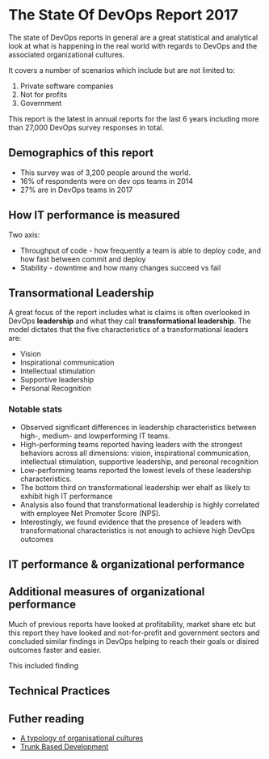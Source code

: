 # The State Of DevOps Report 2017

The state of DevOps reports in general are a great statistical and analytical look at what is happening in the real world with regards to DevOps and the associated organizational cultures.

It covers a number of scenarios which include but are not limited to:

1. Private software companies
1. Not for profits
1. Government

This report is the latest in annual reports for the last 6 years including more than 27,000 DevOps survey responses in total.

## Demographics of this report

- This survey was of 3,200 people around the world. 
- 16% of respondents were on dev ops teams in 2014
- 27% are in DevOps teams in 2017


## How IT performance is measured

Two axis:

- Throughput of code - how frequently a team is able to deploy code, and how fast between commit and deploy
- Stability - downtime and how many changes succeed vs fail


## Transormational Leadership

A great focus of the report includes what is claims is often overlooked in DevOps **leadership** and what they call **transformational leadership**. The model dictates that the five characteristics of a transformational leaders are:

- Vision
- Inspirational communication
- Intellectual stimulation
- Supportive leadership
- Personal Recognition

### Notable stats

- Observed significant differences in leadership characteristics between high-, medium- and lowperforming IT teams. 
- High-performing teams reported having leaders with the strongest behaviors across all dimensions: vision, inspirational communication, intellectual stimulation, supportive leadership, and personal recognition
- Low-performing teams reported the lowest levels of these leadership characteristics.
- The bottom third on transformational leadership wer ehalf as likely to exhibit high IT performance
- Analysis also found that transformational leadership is highly correlated with employee Net Promoter Score (NPS). 
- Interestingly, we found evidence that the presence of leaders with transformational characteristics is not enough to achieve high DevOps outcomes


## IT performance & organizational performance


## Additional measures of organizational performance

Much of previous reports have looked at profitability, market share etc but this report they have looked and not-for-profit and government sectors and concluded similar findings in DevOps helping to reach their goals or disired outcomes faster and easier.

This included finding  

## Technical Practices

## Futher reading

- [A typology of organisational cultures ](http://qualitysafety.bmj.com/content/13/suppl_2/ii22)
- [Trunk Based Development](https://trunkbaseddevelopment.com/)